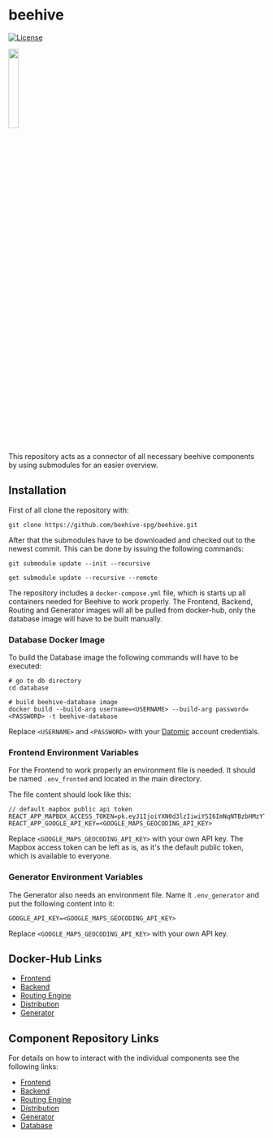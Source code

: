 # beehive

[![License](https://img.shields.io/badge/License-Apache%202.0-blue.svg)](https://opensource.org/licenses/Apache-2.0)

<img src="https://i.imgur.com/VnKmMI0.png" width="20%">

This repository acts as a connector of all necessary beehive components by using submodules for an
easier overview. 

## Installation
First of all clone the repository with:
```
git clone https://github.com/beehive-spg/beehive.git
```

After that the submodules have to be downloaded and checked out to the newest commit. This can be done by issuing the following commands:
```
git submodule update --init --recursive

get submodule update --recursive --remote
```

The repository includes a ```docker-compose.yml``` file, which is starts up all containers needed
for Beehive to work properly. The Frontend, Backend, Routing and Generator images will all be pulled
from docker-hub, only the database image will have to be built manually.

### Database Docker Image
To build the Database image the following commands will have to be executed:

```
# go to db directory
cd database

# build beehive-database image
docker build --build-arg username=<USERNAME> --build-arg password=<PASSWORD> -t beehive-database
```

Replace ```<USERNAME>``` and ```<PASSWORD>``` with your [Datomic](https://my.datomic.com/login) account credentials.

### Frontend Environment Variables
For the Frontend to work properly an environment file is needed. It should be named
```.env_fronted``` and located in the main directory.

The file content should look like this:
```
// default mapbox public api token
REACT_APP_MAPBOX_ACCESS_TOKEN=pk.eyJ1IjoiYXN0d3lzIiwiYSI6ImNqNTBzbHMzYTJkMTkycXFqOHV2bDFwc28ifQ.BAEjuFoOh6TfXlYKwRfRrg
REACT_APP_GOOGLE_API_KEY=<GOOGLE_MAPS_GEOCODING_API_KEY>
```

Replace ```<GOOGLE_MAPS_GEOCODING_API_KEY>``` with your own API key.
The Mapbox access token can be left as is, as it's the default public token, which is available to
everyone.

### Generator Environment Variables
The Generator also needs an environment file. Name it ```.env_generator``` and put the following
content into it:

```
GOOGLE_API_KEY=<GOOGLE_MAPS_GEOCODING_API_KEY>
```
Replace ```<GOOGLE_MAPS_GEOCODING_API_KEY>``` with your own API key.

## Docker-Hub Links
- [Frontend](https://hub.docker.com/r/astwys/beehive-frontend/)
- [Backend](https://hub.docker.com/r/astwys/beehive-backend/)
- [Routing Engine](https://hub.docker.com/r/langhaarzombie/beehive-routing/)
- [Distribution](https://hub.docker.com/r/dschonas/beehive-distribution/)
- [Generator](https://hub.docker.com/r/dschonas/beehive-generator/)

## Component Repository Links
For details on how to interact with the individual components see the following links:
- [Frontend](https://github.com/beehive-spg/beehive-frontend)
- [Backend](https://github.com/beehive-spg/beehive-backend)
- [Routing Engine](https://github.com/beehive-spg/beehive-routing)
- [Distribution](https://github.com/beehive-spg/beehive-drone-distribution)
- [Generator](https://github.com/beehive-spg/beehive-order-generator)
- [Database](https://github.com/beehive-spg/beehive-database)
